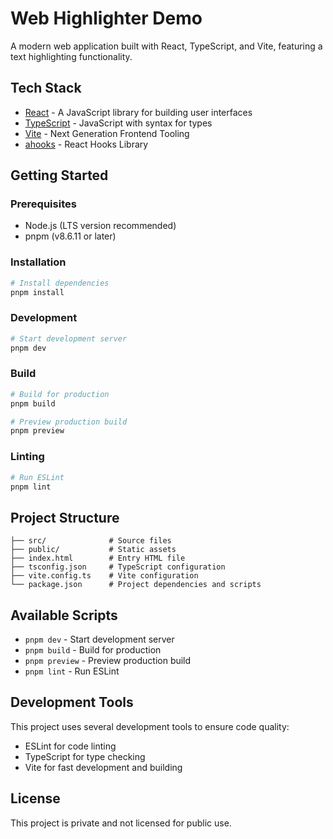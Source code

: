 # Web Highlighter Demo

A modern web application built with React, TypeScript, and Vite, featuring a text highlighting functionality.

## Tech Stack

- [React](https://reactjs.org/) - A JavaScript library for building user interfaces
- [TypeScript](https://www.typescriptlang.org/) - JavaScript with syntax for types
- [Vite](https://vitejs.dev/) - Next Generation Frontend Tooling
- [ahooks](https://ahooks.js.org/) - React Hooks Library

## Getting Started

### Prerequisites

- Node.js (LTS version recommended)
- pnpm (v8.6.11 or later)

### Installation

```bash
# Install dependencies
pnpm install
```

### Development

```bash
# Start development server
pnpm dev
```

### Build

```bash
# Build for production
pnpm build

# Preview production build
pnpm preview
```

### Linting

```bash
# Run ESLint
pnpm lint
```

## Project Structure

```
├── src/              # Source files
├── public/           # Static assets
├── index.html        # Entry HTML file
├── tsconfig.json     # TypeScript configuration
├── vite.config.ts    # Vite configuration
└── package.json      # Project dependencies and scripts
```

## Available Scripts

- `pnpm dev` - Start development server
- `pnpm build` - Build for production
- `pnpm preview` - Preview production build
- `pnpm lint` - Run ESLint

## Development Tools

This project uses several development tools to ensure code quality:

- ESLint for code linting
- TypeScript for type checking
- Vite for fast development and building

## License

This project is private and not licensed for public use.

